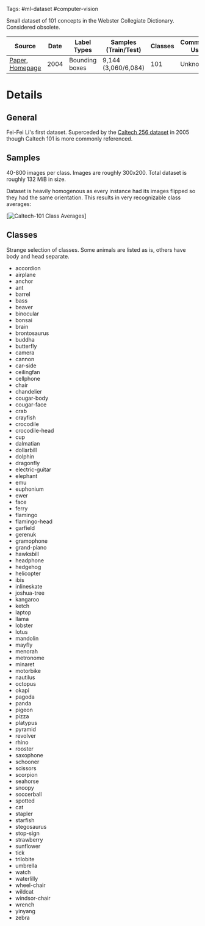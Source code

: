Tags: #ml-dataset #computer-vision 

Small dataset of 101 concepts in the Webster Collegiate Dictionary.  Considered obsolete.

| Source | Date | Label Types | Samples (Train/Test) | Classes | Commercial Use? |
| --- | --- | --- | --- | --- | --- |
| [Paper](http://www.vision.caltech.edu/feifeili/Fei-Fei_GMBV04.pdf), [Homepage](http://www.vision.caltech.edu/Image_Datasets/Caltech101/) | 2004 | Bounding boxes | 9,144 (3,060/6,084) | 101 | Unknown |

# Details
## General
Fei-Fei Li's first dataset. Superceded by the [Caltech 256 dataset](http://www.vision.caltech.edu/Image_Datasets/Caltech256/) in 2005 though Caltech 101 is more commonly referenced.
## Samples
40-800 images per class.  Images are roughly 300x200.  Total dataset is roughly 132 MiB in size.

Dataset is heavily homogenous as every instance had its images flipped so they had the same orientation.  This results in very recognizable class averages:

[![Caltech-101 Class Averages](http://www.vision.caltech.edu/Image_Datasets/Caltech101/averages100objects.jpg)]

## Classes
Strange selection of classes.  Some animals are listed as is, others have body and head separate.

- accordion
- airplane
- anchor
- ant
- barrel
- bass
- beaver
- binocular
- bonsai
- brain
- brontosaurus
- buddha
- butterfly
- camera
- cannon
- car-side
- ceilingfan
- cellphone
- chair
- chandelier
- cougar-body
- cougar-face
- crab
- crayfish
- crocodile
- crocodile-head
- cup
- dalmatian
- dollarbill
- dolphin
- dragonfly
- electric-guitar
- elephant
- emu
- euphonium
- ewer
- face
- ferry
- flamingo
- flamingo-head
- garfield
- gerenuk
- gramophone
- grand-piano
- hawksbill
- headphone
- hedgehog
- helicopter
- ibis
- inlineskate
- joshua-tree
- kangaroo
- ketch
- laptop
- llama
- lobster
- lotus
- mandolin
- mayfly
- menorah
- metronome
- minaret
- motorbike
- nautilus
- octopus
- okapi
- pagoda
- panda
- pigeon
- pizza
- platypus
- pyramid
- revolver
- rhino
- rooster
- saxophone
- schooner
- scissors
- scorpion
- seahorse
- snoopy
- soccerball
- spotted
- cat
- stapler
- starfish
- stegosaurus
- stop-sign
- strawberry
- sunflower
- tick
- trilobite
- umbrella
- watch
- waterlilly
- wheel-chair
- wildcat
- windsor-chair
- wrench
- yinyang
- zebra